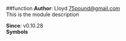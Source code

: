 <a name="module_function"></a>
##function
**Author**: Lloyd <75pound@gmail.com>  
This is the module description

**Since**: v0.10.28  
**Symbols**


